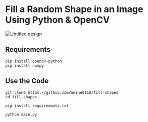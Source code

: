 # Fill a Random Shape in an Image Using Python & OpenCV


![Untitled design](https://user-images.githubusercontent.com/37108394/158122549-cace1b76-4acd-401d-9c48-007a47ba8ce4.png)

## Requirements
```
pip install opencv-python
pip install numpy
```

## Use the Code

```
git clone https://github.com/amine0110/fill-shapes
cd fill-shapes
```

```
pip install requirements.txt
```

```
python main.py
```

